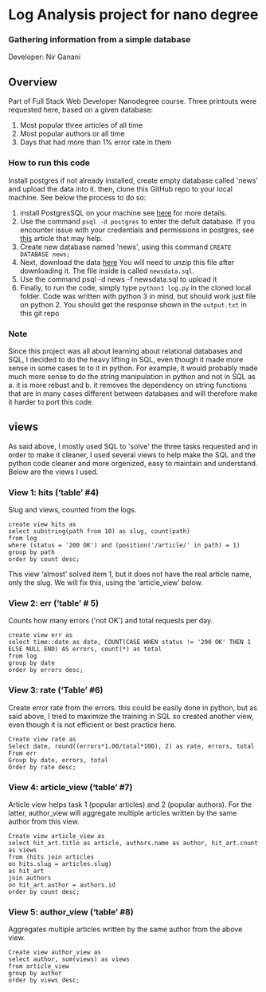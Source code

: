 # Log Analysis project for nano degree
### Gathering information from a simple database
Developer: Nir Ganani

## Overview
Part of Full Stack Web Developer Nanodegree course. Three printouts were
requested here, based on a given database:
1. Most popular three articles of all time
2. Most popular authors or all time
3. Days that had more than 1% error rate in them

### How to run this code
Install postgres if not already installed, create empty database called 'news'
and upload the data into it. then, clone this GitHub repo to your local machine.
See below the process to do so:
1. install PostgresSQL on your machine see
[here](https://wiki.postgresql.org/wiki/Detailed_installation_guides)
for more details.
2. Use the command ```psql -d postgres``` to enter the defult database. If you
encounter issue with your credentials and permissions in postgres, see [this](https://stackoverflow.com/questions/18664074/getting-error-peer-authentication-failed-for-user-postgres-when-trying-to-ge)
article that may help.
3. Create new database named 'news', using this command ```CREATE DATABASE news;```
4. Next, download the data [here](https://d17h27t6h515a5.cloudfront.net/topher/2016/August/57b5f748_newsdata/newsdata.zip)
You will need to unzip this file after downloading it. The file inside is
called ```newsdata.sql```.
5. Use the command psql -d news -f newsdata.sql to upload it
6. Finally, to run the code, simply type ```python3 log.py``` in the cloned local folder.
Code was written with python 3 in mind, but should work just file on python 2.
You should get the response shown in the ```output.txt``` in this git repo

### Note
Since this project was all about learning about relational databases and SQL,
I decided to do the heavy lifting in SQL, even
though it made more sense in some cases to to it
in python. For example, it would probably made much more sense to do the string
manipulation in python and not in SQL as a. it is more rebust and b. it
removes the dependency on string functions that are in many cases different
between databases and will therefore make it harder to port this code.

## views
As said above, I mostly used SQL to 'solve' the three tasks requested and in
order to make it cleaner, I used several views to help make the SQL and the
python code cleaner and more orgenized, easy to maintain and understand.
Below are the views I used.

### View 1: hits (‘table’ #4)
Slug and views, counted from the logs.
```
create view hits as
select substring(path from 10) as slug, count(path)
from log
where (status = '200 OK') and (position('/article/' in path) = 1)
group by path
order by count desc;
```
This view  ‘almost’ solved item 1, but it does not have the real article name,
only the slug. We will fix this, using the ‘article_view’ below.

### View 2: err (‘table’ # 5)
Counts how many errors ('not OK') and total requests per day.
```
create view err as
select time::date as date, COUNT(CASE WHEN status != '200 OK' THEN 1 ELSE NULL END) AS errors, count(*) as total
from log
group by date
order by errors desc;
```

### View 3: rate (‘Table’ #6)
Create error rate from the errors. this could be easily done in python, but
as said above, I tried to maximize the training in SQL so created another view,
even though it is not efficient or best practice here.
```
Create view rate as
Select date, round((errors*1.00/total*100), 2) as rate, errors, total
From err
Group by date, errors, total
Order by rate desc;
```

### View 4: article_view (‘table’ #7)
Article view helps task 1 (popular articles) and 2 (popular authors). For
the latter, author_view will aggregate multiple articles written by the
same author from this view.
```
Create view article_view as
select hit_art.title as article, authors.name as author, hit_art.count as views
from (hits join articles
on hits.slug = articles.slug)
as hit_art
join authors
on hit_art.author = authors.id
order by count desc;
```

### View 5: author_view (‘table’ #8)
Aggregates multiple articles written by the same author from the above view.
```
Create view author_view as
select author, sum(views) as views
from article_view
group by author
order by views desc;
```
